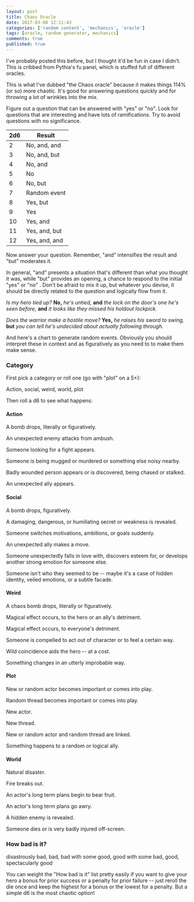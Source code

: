 ```yaml
---
layout: post
title: Chaos Oracle
date: 2017-03-08 12:11:43
categories: ['random content', 'mechanics', 'oracle']
tags: [oracle, random generator, mechanics]
comments: true
published: true
---
```


I've probably posted this before, but I thought it'd be fun in case I didn't. This is cribbed from Pythia's fu panel, which is stuffed full of different oracles.

This is what I've dubbed "the Chaos oracle" because it makes things 114% (or so) more chaotic. It's good for answering questions quickly and for throwing a lot of wrinkles into the mix.

<!--more-->

Figure out a question that can be answered with "yes" or "no". Look for questions that are interesting and have lots of ramifications. Try to avoid questions with no significance.

| 2d6 | Result |
| --- | ----- |
2 | No, and, and
3 | No, and, but
4 | No, and
5 | No
6 | No, but
7 | Random event
8 | Yes, but
9 | Yes
10 | Yes, and
11 | Yes, and, but
12 | Yes, and, and

Now answer your question. Remember, "and" intensifies the result and "but" moderates it.

 In general, "and" presents a situation that's different than what you thought it was, while "but" provides an opening, a chance to respond to the initial "yes" or "no" . Don't be afraid to mix it up, but whatever you devise, it should be directly related to the question and logically flow from it.

*Is my hero tied up?* **No,** *he's untied,* **and** *the lock on the door's one he's seen before,* **and** *it looks like they missed his holdout lockpick.*

*Does the warrior make a hostile move?* **Yes,** *he raises his sword to swing,* **but** *you can tell he's undecided about actually following through.*

And here's a chart to generate random events. Obviously you should interpret these in context and as figuratively as you need to to make them make sense.

### Category

First pick a category or roll one (go with "plot" on a 5+):

Action, social, weird, world, plot

Then roll a d6 to see what happens:

#### Action

 A bomb drops, literally or figuratively.

 An unexpected enemy attacks from ambush.

 Someone looking for a fight appears.

 Someone is being mugged or murdered or something else noisy nearby.

 Badly wounded person appears or is discovered, being chased or stalked.

 An unexpected ally appears.

#### Social

 A bomb drops, figuratively.

 A damaging, dangerous, or humiliating secret or weakness is revealed.

Someone switches motivations, ambitions, or goals suddenly.

 An unexpected ally makes a move.

 Someone unexpectedly falls in love with, discovers esteem for, or develops another strong emotion for someone else.

 Someone isn't who they seemed to be -- maybe it's a case of hidden identity, veiled emotions, or a subtle facade.

#### Weird

 A chaos bomb drops, literally or figuratively.

 Magical effect occurs, to the hero or an ally's detriment.

 Magical effect occurs, to everyone's detriment.

 Someone is compelled to act out of character or to feel a certain way.

 Wild coincidence aids the hero -- at a cost.

 Something changes in an utterly improbable way.

#### Plot

 New or random actor becomes important or comes into play.

 Random thread becomes important or comes into play.

 New actor.

 New thread.

 New or random actor and random thread are linked.

 Something happens to a random or logical ally.

#### World

 Natural disaster.

 Fire breaks out.

 An actor's long term plans begin to bear fruit.

 An actor's long term plans go awry.

 A hidden enemy is revealed.

 Someone dies or is very badly injured off-screen.

### How bad is it?

disastrously bad, bad, bad with some good, good with some bad, good, spectacularly good

You can weight the "How bad is it" list pretty easily if you want to give your hero a bonus for prior success or a penalty for prior failure -- just reroll the die once and keep the highest for a bonus or the lowest for a penalty. But a simple d6 is the most chaotic option!
